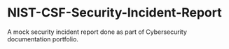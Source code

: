 # NIST-CSF-Security-Incident-Report
A mock security incident report done as part of Cybersecurity documentation portfolio.
